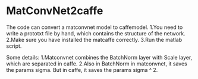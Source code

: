 # MatConvNet2caffe
The code can convert a matconvnet model to caffemodel.
1.You need to write a prototxt file by hand, which contains the structure of the network. 
2.Make sure you have installed the matcaffe correctly.
3.Run the matlab script.

Some details:
1.Matconvnet combines the BatchNorm layer with Scale layer, which are separated in caffe.
2.Also in BatchNorm in matconvnet, it saves the params sigma. But in caffe, it saves the params sigma ^ 2.
